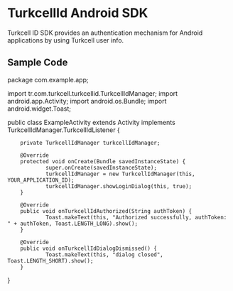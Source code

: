 TurkcellId Android SDK
======================

Turkcell ID SDK provides an authentication mechanism for Android applications by using Turkcell user info.

## Sample Code


package com.example.app;

 import tr.com.turkcell.turkcellid.TurkcellIdManager;
 import android.app.Activity;
 import android.os.Bundle;
 import android.widget.Toast;


 public class ExampleActivity extends Activity implements TurkcellIdManager.TurkcellIdListener {

        private TurkcellIdManager turkcellIdManager;

        @Override
        protected void onCreate(Bundle savedInstanceState) {
                super.onCreate(savedInstanceState);
                turkcellIdManager = new TurkcellIdManager(this, YOUR_APPLICATION_ID);
                turkcellIdManager.showLoginDialog(this, true);
        }

        @Override
        public void onTurkcellIdAuthorized(String authToken) {
                Toast.makeText(this, "Authorized successfully, authToken: " + authToken, Toast.LENGTH_LONG).show();
        }

        @Override
        public void onTurkcellIdDialogDismissed() {
                Toast.makeText(this, "dialog closed", Toast.LENGTH_SHORT).show();
        }

 }

